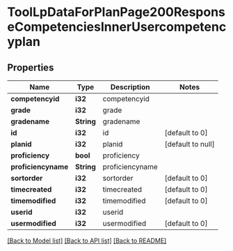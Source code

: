 # ToolLpDataForPlanPage200ResponseCompetenciesInnerUsercompetencyplan

## Properties

Name | Type | Description | Notes
------------ | ------------- | ------------- | -------------
**competencyid** | **i32** | competencyid | 
**grade** | **i32** | grade | 
**gradename** | **String** | gradename | 
**id** | **i32** | id | [default to 0]
**planid** | **i32** | planid | [default to null]
**proficiency** | **bool** | proficiency | 
**proficiencyname** | **String** | proficiencyname | 
**sortorder** | **i32** | sortorder | [default to 0]
**timecreated** | **i32** | timecreated | [default to 0]
**timemodified** | **i32** | timemodified | [default to 0]
**userid** | **i32** | userid | 
**usermodified** | **i32** | usermodified | [default to 0]

[[Back to Model list]](../README.md#documentation-for-models) [[Back to API list]](../README.md#documentation-for-api-endpoints) [[Back to README]](../README.md)


